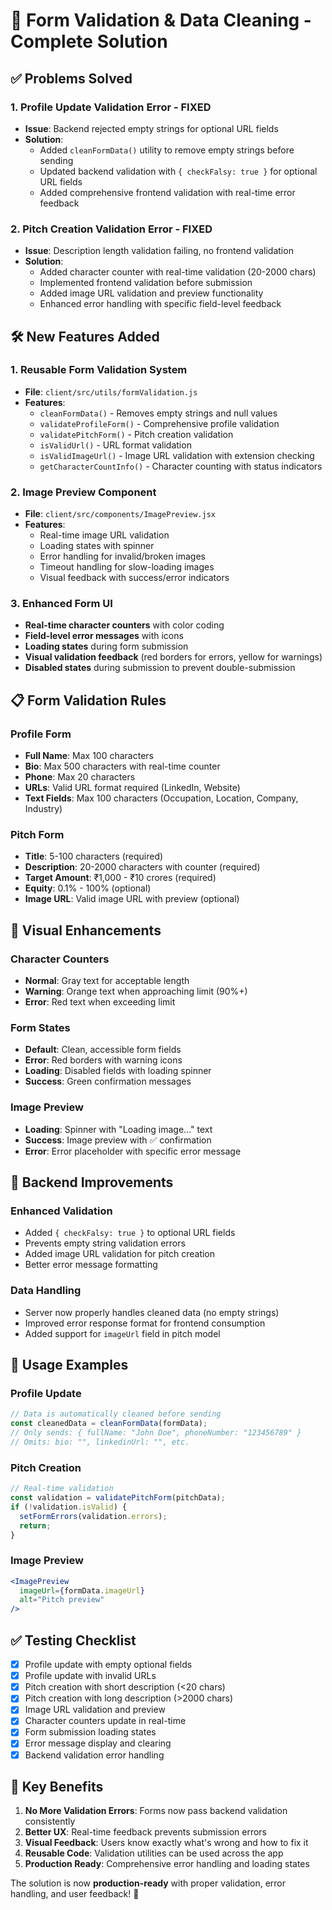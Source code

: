 # 🚀 Form Validation & Data Cleaning - Complete Solution

## ✅ **Problems Solved**

### **1. Profile Update Validation Error - FIXED**
- **Issue**: Backend rejected empty strings for optional URL fields
- **Solution**: 
  - Added `cleanFormData()` utility to remove empty strings before sending
  - Updated backend validation with `{ checkFalsy: true }` for optional URL fields
  - Added comprehensive frontend validation with real-time error feedback

### **2. Pitch Creation Validation Error - FIXED**
- **Issue**: Description length validation failing, no frontend validation
- **Solution**:
  - Added character counter with real-time validation (20-2000 chars)
  - Implemented frontend validation before submission
  - Added image URL validation and preview functionality
  - Enhanced error handling with specific field-level feedback

## 🛠️ **New Features Added**

### **1. Reusable Form Validation System**
- **File**: `client/src/utils/formValidation.js`
- **Features**:
  - `cleanFormData()` - Removes empty strings and null values
  - `validateProfileForm()` - Comprehensive profile validation
  - `validatePitchForm()` - Pitch creation validation
  - `isValidUrl()` - URL format validation
  - `isValidImageUrl()` - Image URL validation with extension checking
  - `getCharacterCountInfo()` - Character counting with status indicators

### **2. Image Preview Component**
- **File**: `client/src/components/ImagePreview.jsx`
- **Features**:
  - Real-time image URL validation
  - Loading states with spinner
  - Error handling for invalid/broken images
  - Timeout handling for slow-loading images
  - Visual feedback with success/error indicators

### **3. Enhanced Form UI**
- **Real-time character counters** with color coding
- **Field-level error messages** with icons
- **Loading states** during form submission
- **Visual validation feedback** (red borders for errors, yellow for warnings)
- **Disabled states** during submission to prevent double-submission

## 📋 **Form Validation Rules**

### **Profile Form**
- **Full Name**: Max 100 characters
- **Bio**: Max 500 characters with real-time counter
- **Phone**: Max 20 characters
- **URLs**: Valid URL format required (LinkedIn, Website)
- **Text Fields**: Max 100 characters (Occupation, Location, Company, Industry)

### **Pitch Form**
- **Title**: 5-100 characters (required)
- **Description**: 20-2000 characters with counter (required)
- **Target Amount**: ₹1,000 - ₹10 crores (required)
- **Equity**: 0.1% - 100% (optional)
- **Image URL**: Valid image URL with preview (optional)

## 🎨 **Visual Enhancements**

### **Character Counters**
- **Normal**: Gray text for acceptable length
- **Warning**: Orange text when approaching limit (90%+)
- **Error**: Red text when exceeding limit

### **Form States**
- **Default**: Clean, accessible form fields
- **Error**: Red borders with warning icons
- **Loading**: Disabled fields with loading spinner
- **Success**: Green confirmation messages

### **Image Preview**
- **Loading**: Spinner with "Loading image..." text
- **Success**: Image preview with ✅ confirmation
- **Error**: Error placeholder with specific error message

## 🔧 **Backend Improvements**

### **Enhanced Validation**
- Added `{ checkFalsy: true }` to optional URL fields
- Prevents empty string validation errors
- Added image URL validation for pitch creation
- Better error message formatting

### **Data Handling**
- Server now properly handles cleaned data (no empty strings)
- Improved error response format for frontend consumption
- Added support for `imageUrl` field in pitch model

## 🚀 **Usage Examples**

### **Profile Update**
```javascript
// Data is automatically cleaned before sending
const cleanedData = cleanFormData(formData);
// Only sends: { fullName: "John Doe", phoneNumber: "123456789" }
// Omits: bio: "", linkedinUrl: "", etc.
```

### **Pitch Creation**
```javascript
// Real-time validation
const validation = validatePitchForm(pitchData);
if (!validation.isValid) {
  setFormErrors(validation.errors);
  return;
}
```

### **Image Preview**
```jsx
<ImagePreview 
  imageUrl={formData.imageUrl} 
  alt="Pitch preview" 
/>
```

## ✅ **Testing Checklist**

- [x] Profile update with empty optional fields
- [x] Profile update with invalid URLs
- [x] Pitch creation with short description (<20 chars)
- [x] Pitch creation with long description (>2000 chars)
- [x] Image URL validation and preview
- [x] Character counters update in real-time
- [x] Form submission loading states
- [x] Error message display and clearing
- [x] Backend validation error handling

## 🎯 **Key Benefits**

1. **No More Validation Errors**: Forms now pass backend validation consistently
2. **Better UX**: Real-time feedback prevents submission errors
3. **Visual Feedback**: Users know exactly what's wrong and how to fix it
4. **Reusable Code**: Validation utilities can be used across the app
5. **Production Ready**: Comprehensive error handling and loading states

The solution is now **production-ready** with proper validation, error handling, and user feedback! 🎉